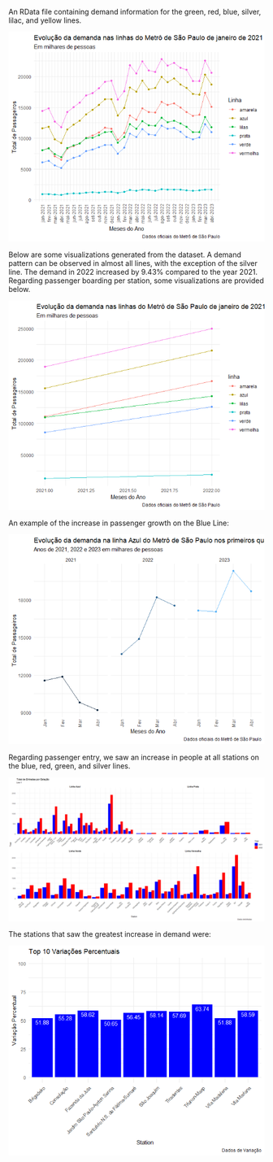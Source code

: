 An RData file containing demand information for the green, red, blue, silver, lilac, and yellow lines.

![](https://github.com/OmdenaAI/sao-paulo-chapter-passenger-demand/blob/main/src/tasks/task_1_data_collection_preprocessing/RData/evolucao_demanda_linha.png)

Below are some visualizations generated from the dataset. A demand pattern can be observed in almost all lines, with the exception of the silver line. The demand in 2022 increased by 9.43% compared to the year 2021.
Regarding passenger boarding per station, some visualizations are provided below.

![](https://github.com/OmdenaAI/sao-paulo-chapter-passenger-demand/blob/main/src/tasks/task_1_data_collection_preprocessing/RData/2021_2022.png)

An example of the increase in passenger growth on the Blue Line:

![](https://github.com/omdenaai/sao-paulo-chapter-passenger-demand/blob/main/src/tasks/task_1_data_collection_preprocessing/rdata/linha_azul.png)

Regarding passenger entry, we saw an increase in people at all stations on the blue, red, green, and silver lines.

![](https://github.com/omdenaai/sao-paulo-chapter-passenger-demand/blob/main/src/tasks/task_1_data_collection_preprocessing/rdata/entrada_estacao.png)

The stations that saw the greatest increase in demand were:

![](https://github.com/omdenaai/sao-paulo-chapter-passenger-demand/blob/main/src/tasks/task_1_data_collection_preprocessing/rdata/top10_variacoes.png)